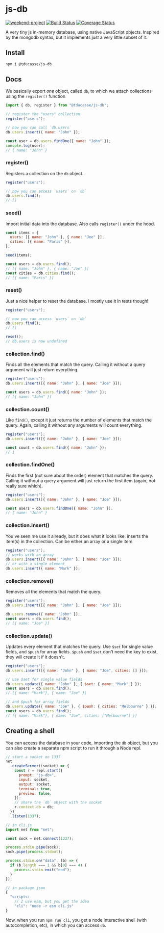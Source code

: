 # js-db

[![weekend-project](https://the-weekend-project.vercel.app/api/svg)](https://tducasse.com/posts/the-weekend-project)
[![Build Status](https://travis-ci.org/tducasse/js-db.svg?branch=main)](https://travis-ci.org/tducasse/js-db)
[![Coverage Status](https://coveralls.io/repos/github/tducasse/js-db/badge.svg?branch=main)](https://coveralls.io/github/tducasse/js-db?branch=main)

A very tiny js in-memory database, using native JavaScript objects. Inspired by the mongodb syntax, but it implements just a very little subset of it.

## Install

```sh
npm i @tducasse/js-db
```

## Docs

We basically export _one_ object, called `db`, to which we attach collections using the `register()` function.

```js
import { db, register } from "@tducasse/js-db";

// register the "users" collection
register("users");

// now you can call `db.users`
db.users.insert({ name: "John" });

const user = db.users.findOne({ name: "John" });
console.log(user);
// { name: "John" }
```

### register()

Registers a collection on the `db` object.

```js
register("users");

// now you can access `users` on `db`
db.users.find();
// []
```

### seed()

Import initial data into the database. Also calls `register()` under the hood.

```js
const items = {
  users: [{ name: "John" }, { name: "Joe" }],
  cities: [{ name: "Paris" }],
};

seed(items);

const users = db.users.find();
// [{ name: "John" }, { name: "Joe" }]
const cities = db.cities.find();
// [{ name: "Paris" }]
```

### reset()

Just a nice helper to reset the database. I mostly use it in tests though!

```js
register("users");

// now you can access `users` on `db`
db.users.find();
// []

reset();
// db.users is now undefined
```

### collection.find()

Finds all the elements that match the query. Calling it without a query argument will just return everything.

```js
register("users");
db.users.insert([{ name: "John" }, { name: "Joe" }]);

const users = db.users.find({ name: "John" });
// [{ name: "John" }]
```

### collection.count()

Like `find()`, except it just returns the number of elements that match the query. Again, calling it without any arguments will count everything.

```js
register("users");
db.users.insert([{ name: "John" }, { name: "Joe" }]);

const count = db.users.find({ name: "John" });
// 1
```

### collection.findOne()

Finds the first (not sure about the order) element that matches the query. Calling it without a query argument will just return the first item (again, not really sure which).

```js
register("users");
db.users.insert([{ name: "John" }, { name: "Joe" }]);

const users = db.users.findOne({ name: "John" });
// { name: "John" }
```

### collection.insert()

You've seen me use it already, but it does what it looks like: inserts the item(s) in the collection. Can be either an array or a single item.

```js
register("users");
// works with an array
db.users.insert([{ name: "John" }, { name: "Joe" }]);
// or with a single element
db.users.insert({ name: "Mark" });
```

### collection.remove()

Removes all the elements that match the query.

```js
register("users");
db.users.insert([{ name: "John" }, { name: "Joe" }]);

db.users.remove({ name: "John" });
const users = db.users.find();
// [{ name: "Joe" }]
```

### collection.update()

Updates every element that matches the query. Use `$set` for single value fields, and `$push` for array fields. `$push` and `$set` don't need the key to exist, they will create it if it doesn't.

```js
register("users");
db.users.insert([{ name: "John" }, { name: "Joe", cities: [] }]);

// use $set for single value fields
db.users.update({ name: "John" }, { $set: { name: "Mark" } });
const users = db.users.find();
// [{ name: "Mark"}, { name: "Joe" }]

// and $push for array fields
db.users.update({ name: "Joe" }, { $push: { cities: "Melbourne" } });
const users = db.users.find();
// [{ name: "Mark"}, { name: "Joe", cities: ["Melbourne"] }]
```

## Creating a shell

You can access the database in your code, importing the `db` object, but you can also create a separate npm script to run it through a Node repl.

```js
// start a socket on 1337
net
  .createServer((socket) => {
    const r = repl.start({
      prompt: "js-db>",
      input: socket,
      output: socket,
      terminal: true,
      preview: false,
    });
    // share the `db` object with the socket
    r.context.db = db;
  })
  .listen(1337);
```

```js
// in cli.js
import net from "net";

const sock = net.connect(1337);

process.stdin.pipe(sock);
sock.pipe(process.stdout);

process.stdin.on("data", (b) => {
  if (b.length === 1 && b[0] === 4) {
    process.stdin.emit("end");
  }
});
```

```js
// in package.json
{
  "scripts:
    // I use esm, but you get the idea
    "cli": "node -r esm cli.js"
}
```

Now, when you run `npm run cli`, you get a node interactive shell (with autocompletion, etc), in which you can access `db`.
